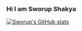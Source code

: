 ### Hi I am Sworup Shakya

[![Sworup's GitHub stats](https://github-readme-stats.vercel.app/api?username=sworup&show_icons=true&theme=radical&count_private=true&hide=stars&include_all_commits=true)](https://sworup.com.np)
